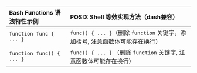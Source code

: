 | Bash Functions 语法特性示例 | POSIX Shell 等效实现方法（dash兼容）                 |
| :------------------------- | :--------------------------------------------------- |
| `function func { ... }`    | `func() { ... }`（删除 `function` 关键字，添加括号, 注意函数体可能存在换行） |
| `function func() { ... }`  | `func() { ... }` （删除 `function` 关键字, 注意函数体可能存在换行）          |
